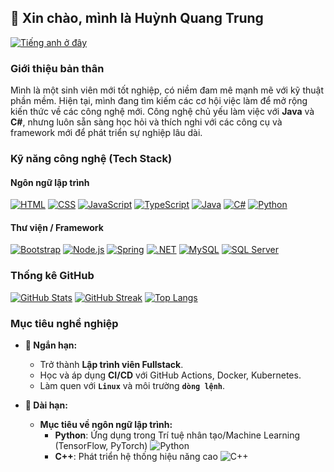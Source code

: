 ## 👋 Xin chào, mình là **Huỳnh Quang Trung**

[![Tiếng anh ở đây](https://img.shields.io/badge/Tiếng_anh_ở_đây!-bcdfff?style=for-the-badge&stype=for-the-badge&logoSize=40)](./README-en.md)

### Giới thiệu bản thân

Mình là một sinh viên mới tốt nghiệp, có niềm đam mê mạnh mẽ với kỹ thuật phần mềm. Hiện tại, mình đang tìm kiếm các cơ hội việc làm để mở rộng kiến thức về các công nghệ mới. Công nghệ chủ yếu làm việc với **Java** và **C#**, nhưng luôn sẵn sàng học hỏi và thích nghi với các công cụ và framework mới để phát triển sự nghiệp lâu dài.

### Kỹ năng công nghệ (Tech Stack)

#### Ngôn ngữ lập trình

[![HTML](https://img.shields.io/badge/HTML5-E34F26?style=for-the-badge\&logo=html5\&logoColor=white)](https://developer.mozilla.org/en-US/docs/Web/HTML)
[![CSS](https://img.shields.io/badge/CSS3-1572B6?style=for-the-badge\&logo=css3\&logoColor=white)](https://developer.mozilla.org/en-US/docs/Web/CSS)
[![JavaScript](https://img.shields.io/badge/JavaScript-F7DF1E?style=for-the-badge\&logo=javascript\&logoColor=black)](https://developer.mozilla.org/en-US/docs/Web/JavaScript)
[![TypeScript](https://img.shields.io/badge/TypeScript-3178C6?style=for-the-badge\&logo=typescript\&logoColor=white)](https://www.typescriptlang.org/)
[![Java](https://img.shields.io/badge/Java-ED8B00?style=for-the-badge\&logo=openjdk\&logoColor=white)](https://www.java.com/)
[![C#](https://img.shields.io/badge/C%23-512BD4?style=for-the-badge\&logo=c-sharp\&logoColor=white)](https://learn.microsoft.com/en-us/dotnet/csharp/)
[![Python](https://img.shields.io/badge/Python-3776AB?style=for-the-badge\&logo=python\&logoColor=white)](https://www.python.org/)

#### Thư viện / Framework

[![Bootstrap](https://img.shields.io/badge/Bootstrap-7952B3?style=for-the-badge\&logo=bootstrap\&logoColor=white)](https://getbootstrap.com/)
[![Node.js](https://img.shields.io/badge/Node.js-339933?style=for-the-badge\&logo=nodedotjs\&logoColor=white)](https://nodejs.org)
[![Spring](https://img.shields.io/badge/Spring-6DB33F?style=for-the-badge\&logo=spring\&logoColor=white)](https://spring.io/)
[![.NET](https://img.shields.io/badge/.NET-512BD4?style=for-the-badge\&logo=dotnet\&logoColor=white)](https://dotnet.microsoft.com/)
[![MySQL](https://img.shields.io/badge/MySQL-4479A1?style=for-the-badge\&logo=mysql\&logoColor=white)](https://www.mysql.com/)
[![SQL Server](https://img.shields.io/badge/Microsoft_SQL_Server-CC2927?style=for-the-badge\&logo=microsoft-sql-server\&logoColor=white)](https://www.microsoft.com/en-us/sql-server)

### Thống kê GitHub

[![GitHub Stats](https://github-readme-stats.vercel.app/api?username=hqtrung01Yuk&show_icons=true&theme=tokyonight)](https://github.com/hqtrung01Yuk)
[![GitHub Streak](https://streak-stats.demolab.com?user=hqtrung01Yuk&theme=catppuccin-macchiato&hide_border=true&date_format=j%2Fn%5B%2FY%5D&card_width=450)](https://git.io/streak-stats)
[![Top Langs](https://github-readme-stats.vercel.app/api/top-langs/?username=hqtrung01Yuk&theme=tokyonight&layout=compact&langs_count=6&exclude=html,css\&border_color=2e4058)](https://github.com/hqtrung01Yuk)

### Mục tiêu nghề nghiệp

* **📌 Ngắn hạn:**

  * Trở thành **Lập trình viên Fullstack**.
  * Học và áp dụng **CI/CD** với GitHub Actions, Docker, Kubernetes.
  * Làm quen với **`Linux`** và môi trường **`dòng lệnh`**.

* **🔮 Dài hạn:**
  * **Mục tiêu về ngôn ngữ lập trình:**
    * **Python**: Ứng dụng trong Trí tuệ nhân tạo/Machine Learning (TensorFlow, PyTorch) ![Python](https://img.shields.io/badge/Python-3776AB?logo=python\&logoColor=white)
    * **C++**: Phát triển hệ thống hiệu năng cao ![C++](https://img.shields.io/badge/C%2B%2B-00599C?logo=c%2B%2B\&logoColor=white)

